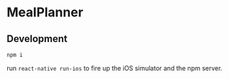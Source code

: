 # MealPlanner

## Development

`npm i`

run `react-native run-ios` to fire up the iOS simulator and the npm server.

